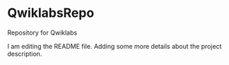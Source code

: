 # QwiklabsRepo
Repository for Qwiklabs

I am editing the README file. Adding some more details about the project description.
